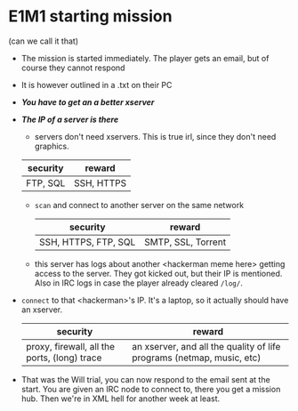 # E1M1 starting mission

(can we call it that)

* The mission is started immediately. The player gets an email, but of course they cannot respond

* It is however outlined in a .txt on their PC

* ***You have to get an a better xserver***

* ***The IP of a server is there***

  * servers don't need xservers. This is true irl, since they don't need graphics.

  | security | reward     |
  | -------- | ---------- |
  | FTP, SQL | SSH, HTTPS |

  
  * `scan` and connect to another server on the same network

    | security             | reward             |
    | -------------------- | ------------------ |
    | SSH, HTTPS, FTP, SQL | SMTP, SSL, Torrent |

  * this server has logs about another \<hackerman meme here\> getting access to the server. They got kicked out, but their IP is mentioned. Also in IRC logs in case the player already cleared `/log/`.

* `connect` to that \<hackerman\>'s IP. It's a laptop, so it actually should have an xserver.

  | security                                     | reward                                                       |
  | -------------------------------------------- | ------------------------------------------------------------ |
  | proxy, firewall, all the ports, (long) trace | an xserver, and all the quality of life programs (netmap, music, etc) |

* That was the Will trial, you can now respond to the email sent at the start. You are given an IRC node to connect to, there you get a mission hub. Then we're in XML hell for another week at least.
